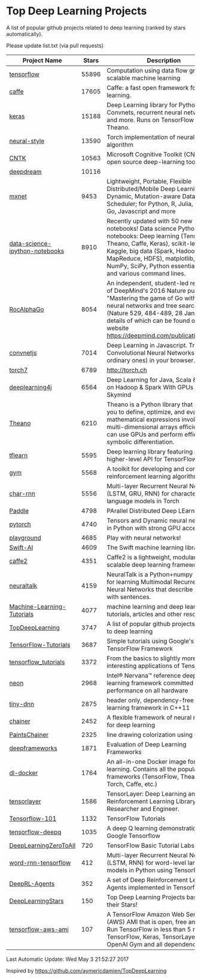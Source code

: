 # Top Deep Learning Projects
A list of popular github projects related to deep learning (ranked by stars automatically).

Please update list.txt (via pull requests)

| Project Name| Stars | Description 
| ------- | ------ | ------  
| [tensorflow](https://github.com/tensorflow/tensorflow) | 55896 | Computation using data flow graphs for scalable machine learning |  
| [caffe](https://github.com/BVLC/caffe) | 17605 | Caffe: a fast open framework for deep learning. |  
| [keras](https://github.com/fchollet/keras) | 15188 | Deep Learning library for Python. Convnets, recurrent neural networks, and more. Runs on TensorFlow or Theano. |  
| [neural-style](https://github.com/jcjohnson/neural-style) | 13590 | Torch implementation of neural style algorithm |  
| [CNTK](https://github.com/Microsoft/CNTK) | 10563 | Microsoft Cognitive Toolkit (CNTK), an open source deep-learning toolkit |  
| [deepdream](https://github.com/google/deepdream) | 10116 |  |  
| [mxnet](https://github.com/dmlc/mxnet) | 9453 | Lightweight, Portable, Flexible Distributed/Mobile Deep Learning with Dynamic, Mutation-aware Dataflow Dep Scheduler; for Python, R, Julia, Scala, Go, Javascript and more |  
| [data-science-ipython-notebooks](https://github.com/donnemartin/data-science-ipython-notebooks) | 8910 | Recently updated with 50 new notebooks! Data science Python notebooks: Deep learning (TensorFlow, Theano, Caffe, Keras), scikit-learn, Kaggle, big data (Spark, Hadoop MapReduce, HDFS), matplotlib, pandas, NumPy, SciPy, Python essentials, AWS, and various command lines. |  
| [RocAlphaGo](https://github.com/Rochester-NRT/RocAlphaGo) | 8054 | An independent, student-led replication of DeepMind's 2016 Nature publication, "Mastering the game of Go with deep neural networks and tree search" (Nature 529, 484-489, 28 Jan 2016), details of which can be found on their website https://deepmind.com/publications.html. |  
| [convnetjs](https://github.com/karpathy/convnetjs) | 7014 | Deep Learning in Javascript. Train Convolutional Neural Networks (or ordinary ones) in your browser. |  
| [torch7](https://github.com/torch/torch7) | 6789 | http://torch.ch |  
| [deeplearning4j](https://github.com/deeplearning4j/deeplearning4j) | 6564 | Deep Learning for Java, Scala & Clojure on Hadoop & Spark With GPUs - From Skymind |  
| [Theano](https://github.com/Theano/Theano) | 6210 | Theano is a Python library that allows you to define, optimize, and evaluate mathematical expressions involving multi-dimensional arrays efficiently. It can use GPUs and perform efficient symbolic differentiation. |  
| [tflearn](https://github.com/tflearn/tflearn) | 5595 | Deep learning library featuring a higher-level API for TensorFlow. |  
| [gym](https://github.com/openai/gym) | 5568 | A toolkit for developing and comparing reinforcement learning algorithms. |  
| [char-rnn](https://github.com/karpathy/char-rnn) | 5556 | Multi-layer Recurrent Neural Networks (LSTM, GRU, RNN) for character-level language models in Torch |  
| [Paddle](https://github.com/PaddlePaddle/Paddle) | 4798 | PArallel Distributed Deep LEarning |  
| [pytorch](https://github.com/pytorch/pytorch) | 4740 | Tensors and Dynamic neural networks in Python  with strong GPU acceleration |  
| [playground](https://github.com/tensorflow/playground) | 4685 | Play with neural networks! |  
| [Swift-AI](https://github.com/Swift-AI/Swift-AI) | 4609 | The Swift machine learning library. |  
| [caffe2](https://github.com/caffe2/caffe2) | 4351 | Caffe2 is a lightweight, modular, and scalable deep learning framework. |  
| [neuraltalk](https://github.com/karpathy/neuraltalk) | 4159 | NeuralTalk is a Python+numpy project for learning Multimodal Recurrent Neural Networks that describe images with sentences. |  
| [Machine-Learning-Tutorials](https://github.com/ujjwalkarn/Machine-Learning-Tutorials) | 4077 | machine learning and deep learning tutorials, articles and other resources  |  
| [TopDeepLearning](https://github.com/aymericdamien/TopDeepLearning) | 3747 | A list of popular github projects related to deep learning |  
| [TensorFlow-Tutorials](https://github.com/nlintz/TensorFlow-Tutorials) | 3687 | Simple tutorials using Google's TensorFlow Framework |  
| [tensorflow_tutorials](https://github.com/pkmital/tensorflow_tutorials) | 3372 | From the basics to slightly more interesting applications of Tensorflow |  
| [neon](https://github.com/NervanaSystems/neon) | 2968 | Intel® Nervana™ reference deep learning framework committed to best performance on all hardware |  
| [tiny-dnn](https://github.com/tiny-dnn/tiny-dnn) | 2875 | header only, dependency-free deep learning framework in C++11 |  
| [chainer](https://github.com/pfnet/chainer) | 2452 | A flexible framework of neural networks for deep learning |  
| [PaintsChainer](https://github.com/pfnet/PaintsChainer) | 2325 | line drawing colorization using chainer |  
| [deepframeworks](https://github.com/zer0n/deepframeworks) | 1871 | Evaluation of Deep Learning Frameworks |  
| [dl-docker](https://github.com/floydhub/dl-docker) | 1764 | An all-in-one Docker image for deep learning. Contains all the popular DL frameworks (TensorFlow, Theano, Torch, Caffe, etc.) |  
| [tensorlayer](https://github.com/zsdonghao/tensorlayer) | 1586 | TensorLayer: Deep Learning and Reinforcement Learning Library for Researcher and Engineer. |  
| [Tensorflow-101](https://github.com/sjchoi86/Tensorflow-101) | 1132 | TensorFlow Tutorials |  
| [tensorflow-deepq](https://github.com/nivwusquorum/tensorflow-deepq) | 1035 | A deep Q learning demonstration using Google Tensorflow |  
| [DeepLearningZeroToAll](https://github.com/hunkim/DeepLearningZeroToAll) | 720 | TensorFlow Basic Tutorial Labs |  
| [word-rnn-tensorflow](https://github.com/hunkim/word-rnn-tensorflow) | 412 | Multi-layer Recurrent Neural Networks (LSTM, RNN) for word-level language models in Python using TensorFlow. |  
| [DeepRL-Agents](https://github.com/awjuliani/DeepRL-Agents) | 352 | A set of Deep Reinforcement Learning Agents implemented in Tensorflow. |  
| [DeepLearningStars](https://github.com/hunkim/DeepLearningStars) | 150 | Top Deep Learning Projects based on their Stars! |  
| [tensorflow-aws-ami](https://github.com/ritchieng/tensorflow-aws-ami) | 107 | A TensorFlow Amazon Web Service (AWS) AMI that is open, free and works. Run TensorFlow in less than 5 minutes. TensorFlow, Keras, TensorLayer, OpenAI Gym and all dependencies. |  

Last Automatic Update: Wed May  3 21:52:27 2017

Inspired by https://github.com/aymericdamien/TopDeepLearning